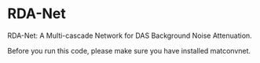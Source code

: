 # RDA-Net
RDA-Net: A Multi-cascade Network for DAS Background Noise Attenuation.

Before you run this code, please make sure you have installed matconvnet.
